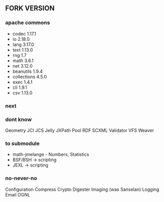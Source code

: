 ## FORK VERSION

### apache commons

* codec 1.17.1
* io 2.18.0
* lang 3.17.0
* text 1.13.0
* rng 1.7
* math 3.6.1
* net 3.12.0
* beanutils 1.9.4
* collections 4.5.0
* exec 1.4.1
* cli 1.9.1
* csv 1.13.0

### next


### dont know

Geometry
JCI
JCS
Jelly
JXPath
Pool
RDF
SCXML
Validator
VFS
Weaver

### to submodule

* math-jmelange - Numbers, Statistics
* BSF/BSH -> scripting
* JEXL -> scripting

### no-never-no

Configuration
Compress
Crypto
Digester
Imaging (was Sanselan)
Logging
Email
OGNL